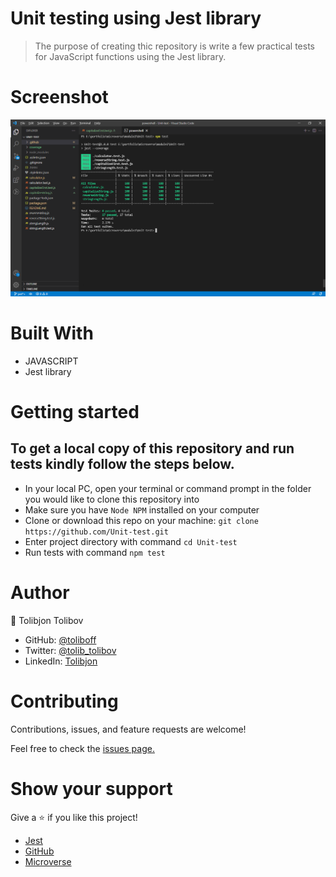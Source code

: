 # Unit testing using Jest library

> The purpose of creating thic repository is write a few practical tests for JavaScript functions using the Jest library.
# Screenshot
![screenshot](screenshot.png)
# Built With

- JAVASCRIPT
- Jest library



# Getting started

## To get a local copy of this repository and run tests kindly follow the steps below.
- In your local PC, open your terminal or command prompt in the folder you would like to clone this repository into
- Make sure you have `Node NPM` installed on your computer
- Clone or download this repo on your machine: `git clone https://github.com/Unit-test.git`
- Enter project directory with command `cd Unit-test`
- Run tests with command `npm test`

# Author
:bust_in_silhouette: Tolibjon Tolibov
- GitHub: [@toliboff](https://https://github.com/toliboff)
- Twitter: [@tolib_tolibov](https://twitter.com/tolib_tolibov)
- LinkedIn: [Tolibjon](https://linkedin.com/in/tolibjon-tolibov)

# Contributing
Contributions, issues, and feature requests are welcome!

Feel free to check the [issues page.](https://github.com/toliboff/Unit-test/issues)

# Show your support
Give a :star: if you like this project!


* [Jest](https://jestjs.io/)
* [GitHub](https://www.github.com)
* [Microverse](https://microverse.org)
